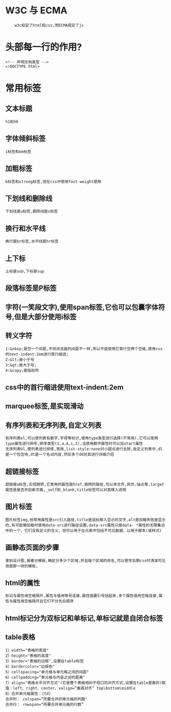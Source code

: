 #   W3C 与 ECMA
        w3c规定了html和css,而ECMA规定了js
#   头部每一行的作用?
    <!-- 声明文档类型 -->
    <!DOCTYPE html>
#   常用标签
##  文本标题
    h1到h6
## 字体倾斜标签
    i标签和em标签
## 加粗标签
    b标签和strong标签,但在css中使用font-weight使用
## 下划线和删除线
    下划线是u标签,删除线是s标签
## 换行和水平线
    换行是br标签,水平线是hr标签
##  上下标
    上标是sub,下标是sup
## 段落标签是P标签
## 字符(一笑段文字),使用span标签,它也可以包囊字体符号,但是大部分使用i标签
## 转义字符 
    1:&nbsp;是空一个间距,不同浏览器的间距不一样,所以不能使用它首行空两个空格,使用css的text-indent:2em进行首行缩进;
    2:&lt;是小于号
    3:&gt;是大于号;
    4:&copy;是版权符
## css中的首行缩进使用text-indent:2em
## marquee标签,是实现滑动  
## 有序列表和无序列表,自定义列表
    有序列表ol,可以使列表有数字,字母等标识,使用type类型进行选择(不常用),它可以使用type属性进行排序,排序类型(1,a,A,i,I),当使用数字属性时可以加start属性  
    无序列表Ul,使列表进行排练,常用,list-style:none对小圆点进行去除,自定义列表中,dl是一个包含块,dt是一个名词内容,然后多个dd对其进行详细介绍  
## 超链接标签
    超链接a标签,实现跳转,它常用的属性是href,跳转的路径,可以本文件,网页,描点等,target属性是是否开启新页面,_self和_blank,title标签可以对其移入说明
## 图片标签
    图片标签img,他常用属性是src引入路径,title是鼠标移入显示的文字,alt是加载失败是显示的,有可能懒加载时使用data-src进行路径设置,data-src属性只是data- *属性的无限集合中的一个，它们没有定义的含义，但可以用于在元素中包括不可见数据，以用于脚本(或样式) 
## 画静态页面的步骤
    拿到设计图,接着分模板,确定分多少个区域,并且每个区域的命名,可以使写后期css时清溪可见他是那一块的模板,
## html的属性
    标记与属性用空格隔开,属性与值用等号连接,属性值要引号括起来,多个属性值用空格连接,属性与属性用空格隔开且它们不分先后顺序
## html标记分为双标记和单标记,单标记就是自闭合标签  
##  table表格
    1）width="表格的宽度"
    2）height="表格的高度"
    3）border="表格的边框",设置在table标签
    4）bordercolor="边框色"
    5）cellspacing="单元格与单元格之间的间距"
    6）cellpadding=“单元格与内容之间的距离"
    7）align="表格水平对齐方式"(它是整个表格相对于视口的对齐方式,设置在table里面的)取值：left、right、center、valign=“垂直对齐” top\bottom\middle
    8）合并单元格属性：(td)
    合并列： colspan=“所要合并的单元格的列数"
    合并行： rowspan=“所要合并单元格的行数”